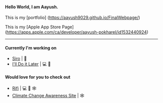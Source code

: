 #### Hello World, I am Aayush.

This is my [portfolio] (https://aayush9029.github.io/FinalWebpage/)

This is my [Apple App Store Page] (https://apps.apple.com/ca/developer/aayush-pokharel/id1532440924)

---

#### Currently I'm working on
- [Siro](https://apps.apple.com/ca/app/siro-laugh-a-little/id1546323239) | 📲
- [I'll Do it Later](https://apps.apple.com/ca/app/ill-do-it-later/id1540174159) | 💻 📲


#### Would love for you to check out
- [Rifi](https://github.com/Aayush9029/Rifi) | 💻 📲 🕸
- [Climate Change Awareness Site](https://aayush9029.github.io/climateChange/) | 🕸

